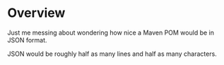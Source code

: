 Overview
===
Just me messing about wondering how nice a Maven POM would be in JSON format.

JSON would be roughly half as many lines and half as many characters.